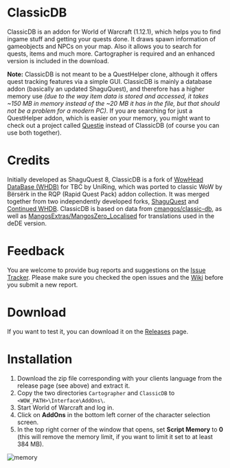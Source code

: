 # ClassicDB
ClassicDB is an addon for World of Warcraft (1.12.1), which helps you to find ingame stuff and getting your quests done. It draws spawn information of gameobjects and NPCs on your map. Also it allows you to search for quests, items and much more. Cartographer is required and an enhanced version is included in the download.

**Note:** ClassicDB is not meant to be a QuestHelper clone, although it offers quest tracking features via a simple GUI. ClassicDB is mainly a database addon (basically an updated ShaguQuest), and therefore has a higher memory use *(due to the way item data is stored and accessed, it takes ~150 MB in memory instead of the ~20 MB it has in the file, but that should not be a problem for a modern PC)*. If you are searching for just a QuestHelper addon, which is easier on your memory, you might want to check out a project called [Questie](https://github.com/AeroScripts/QuestieDev) instead of ClassicDB (of course you can use both together).

# Credits
Initially developed as ShaguQuest 8, ClassicDB is a fork of [WowHead DataBase (WHDB)](https://wow.curseforge.com/projects/whdb) for TBC by UniRing, which was ported to classic WoW by Bërsërk in the RQP (Rapid Quest Pack) addon collection. It was merged together from two independently developed forks, [ShaguQuest](https://github.com/shagu/shaguquest) and [Continued WHDB](https://github.com/Muehe/WHDB). ClassicDB is based on data from [cmangos/classic-db](https://github.com/cmangos/classic-db), as well as [MangosExtras/MangosZero_Localised](https://github.com/MangosExtras/MangosZero_Localised/tree/master/Translations) for translations used in the deDE version.

# Feedback
You are welcome to provide bug reports and suggestions on the [Issue Tracker](https://github.com/Muehe/classicdb/issues). Please make sure you checked the open issues and the [Wiki](https://github.com/Muehe/classicdb/wiki#known-issues) before you submit a new report.

# Download
If you want to test it, you can download it on the [Releases](https://github.com/Muehe/classicdb/releases) page.

# Installation
1. Download the zip file corresponding with your clients language from the release page (see above) and extract it.
2. Copy the two directories `Cartographer` and `ClassicDB` to `<WOW_PATH>\Interface\AddOns\`.
3. Start World of Warcraft and log in.
4. Click on **AddOns** in the bottom left corner of the character selection screen.
5. In the top right corner of the window that opens, set **Script Memory** to **0** (this will remove the memory limit, if you want to limit it set to at least 384 MB).

![memory](https://cloud.githubusercontent.com/assets/8838573/23493066/632ab67a-ff09-11e6-939e-8b453cddb211.png)
